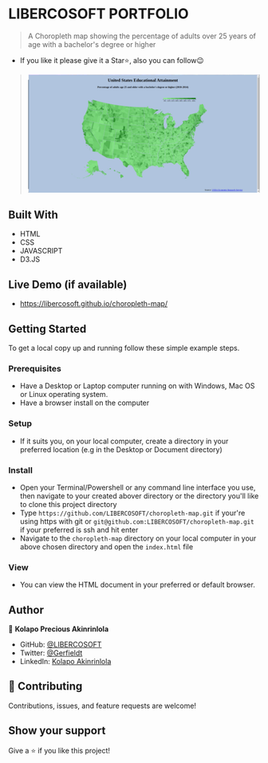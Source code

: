 # LIBERCOSOFT PORTFOLIO

> A Choropleth map showing the percentage of adults over 25 years of age with a bachelor's degree or higher

- If you like it please give it a Star⭐️, also you can follow:wink:

> ![project screenshot](./choropleth-Screenshot.png)

## Built With

- HTML
- CSS
- JAVASCRIPT
- D3.JS

## Live Demo (if available)

- <https://libercosoft.github.io/choropleth-map/>

## Getting Started

To get a local copy up and running follow these simple example steps.

### Prerequisites

- Have a Desktop or Laptop computer running on with Windows, Mac OS or Linux operating system.
- Have a browser install on the computer

### Setup

- If it suits you, on your local computer, create a directory in your preferred location (e.g in the Desktop or Document directory)

### Install

- Open your Terminal/Powershell or any command line interface you use, then navigate to your created abover directory or the directory you'll like to clone this project directory
- Type `https://github.com/LIBERCOSOFT/choropleth-map.git` if your're using https with git or `git@github.com:LIBERCOSOFT/choropleth-map.git` if your preferred is ssh and hit enter
- Navigate to the `choropleth-map` directory on your local computer in your above chosen directory and open the `index.html` file

### View

- You can view the HTML document in your preferred or default browser.

## Author

👤 **Kolapo Precious Akinrinlola**

- GitHub: [@LIBERCOSOFT](https://github.com/LIBERCOSOFT)
- Twitter: [@Gerfieldt](https://twitter.com/Gerfieldt)
- LinkedIn: [Kolapo Akinrinlola](https://linkedin.com/in/kolapo-akinrinlola-072097110)

## 🤝 Contributing

Contributions, issues, and feature requests are welcome!

## Show your support

Give a ⭐️ if you like this project!
